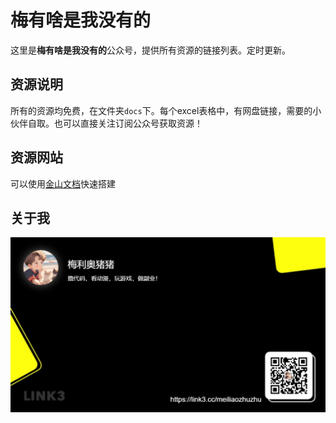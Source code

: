 # 梅有啥是我没有的

这里是**梅有啥是我没有的**公众号，提供所有资源的链接列表。定时更新。

## 资源说明

所有的资源均免费，在文件夹`docs`下。每个excel表格中，有网盘链接，需要的小伙伴自取。也可以直接关注订阅公众号获取资源！

## 资源网站

可以使用[金山文档](https://www.kdocs.cn/latest)快速搭建

## 关于我

![](./images/link3.cc_meiliaozhuzhu.png)